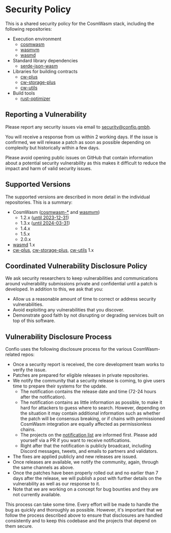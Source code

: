 # Security Policy

This is a shared security policy for the CosmWasm stack, including the following repositories:

- Execution environment
  - [cosmwasm]
  - [wasmvm]
  - [wasmd]
- Standard library dependencies
  - [serde-json-wasm]
- Libraries for building contracts
  - [cw-plus]
  - [cw-storage-plus]
  - [cw-utils]
- Build tools
  - [rust-optimizer]

## Reporting a Vulnerability

Please report any security issues via email to security@confio.gmbh.

You will receive a response from us within 2 working days. If the issue is confirmed, we will release a patch as soon as possible depending on complexity but historically within a few days.

Please avoid opening public issues on GitHub that contain information about a potential security vulnerability as this makes it difficult to reduce the impact and harm of valid security issues.

## Supported Versions

The supported versions are described in more detail in the individual repositories. This is a summary:

- CosmWasm ([cosmwasm-\*][cosmwasm] and [wasmvm])
  - 1.2.x ([until 2023-12-31](https://medium.com/cosmwasm/eol-for-cosmwasm-1-0-1-3-22df4b34b13c))
  - 1.3.x ([until 2024-03-31](https://medium.com/cosmwasm/eol-for-cosmwasm-1-0-1-3-22df4b34b13c))
  - 1.4.x
  - 1.5.x
  - 2.0.x
- [wasmd] 1.x
- [cw-plus], [cw-storage-plus], [cw-utils] 1.x

## Coordinated Vulnerability Disclosure Policy

We ask security researchers to keep vulnerabilities and communications around vulnerability submissions private and confidential until a patch is developed. In addition to this, we ask that you:

- Allow us a reasonable amount of time to correct or address security vulnerabilities.
- Avoid exploiting any vulnerabilities that you discover.
- Demonstrate good faith by not disrupting or degrading services built on top of this software.

## Vulnerability Disclosure Process

Confio uses the following disclosure process for the various CosmWasm-related repos:

- Once a security report is received, the core development team works to verify the issue.
- Patches are prepared for eligible releases in private repositories.
- We notify the community that a security release is coming, to give users time to prepare their systems for the update.
  - The notification contains the release date and time (72-24 hours after the notification).
  - The notification contains as little information as possible, to make it hard for attackers to guess where to search. However, depending on the situation it may contain additional information such as whether the patch will be consensus breaking, or if chains with permissioned CosmWasm integration are equally affected as permissionless chains.
  - The projects on the [notification list](https://github.com/CosmWasm/advisories#notification-list) are informed first. Please add yourself via a PR if you want to receive notifications.
  - Right after that the notification is publicly broadcast, including Discord messages, tweets, and emails to partners and validators.
- The fixes are applied publicly and new releases are issued.
- Once releases are available, we notify the community, again, through the same channels as above.
- Once the patches have been properly rolled out and no earlier than 7 days after the release, we will publish a post with further details on the vulnerability as well as our response to it.
- Note that we are working on a concept for bug bounties and they are not currently available.

This process can take some time. Every effort will be made to handle the bug as quickly and thoroughly as possible. However, it's important that we follow the process described above to ensure that disclosures are handled consistently and to keep this codebase and the projects that depend on them secure.

[cosmwasm]: https://github.com/CosmWasm/cosmwasm
[cw-plus]: https://github.com/CosmWasm/cw-plus
[cw-storage-plus]: https://github.com/CosmWasm/cw-storage-plus
[cw-utils]: https://github.com/CosmWasm/cw-utils
[serde-json-wasm]: https://github.com/CosmWasm/serde-json-wasm
[rust-optimizer]: https://github.com/CosmWasm/rust-optimizer
[wasmd]: https://github.com/CosmWasm/wasmd
[wasmvm]: https://github.com/CosmWasm/wasmvm
